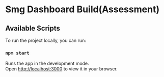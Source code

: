 # Smg Dashboard Build(Assessment)



## Available Scripts

To run the project locally, you can run:

### `npm start`

Runs the app in the development mode.\
Open [http://localhost:3000](http://localhost:3000) to view it in your browser.



